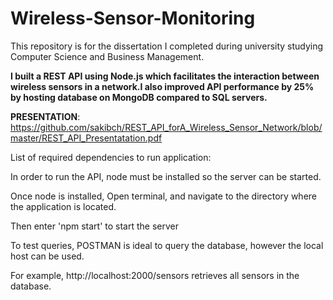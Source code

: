 # Wireless-Sensor-Monitoring
This repository is for the dissertation I completed during university studying Computer Science and Business Management. 

**I built a REST API using Node.js which facilitates the interaction between wireless sensors in a network.I also improved API performance by 25% by hosting database on MongoDB compared to SQL servers.**

**PRESENTATION**:
https://github.com/sakibch/REST_API_forA_Wireless_Sensor_Network/blob/master/REST_API_Presentatation.pdf

List of required dependencies to run application:

In order to run the API, node must be installed so the server can be started. 

Once node is installed, Open terminal, and navigate to the directory where the application is located.

Then enter 'npm start' to start the server 

To test queries, POSTMAN is ideal to query the database, however the local host can be used.

For example, http://localhost:2000/sensors retrieves all sensors in the database.
